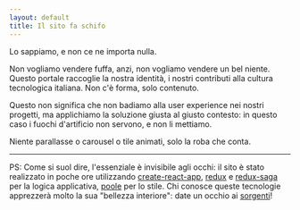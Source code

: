 ```yaml
---
layout: default
title: Il sito fa schifo
---
```

Lo sappiamo, e non ce ne importa nulla.

Non vogliamo vendere fuffa, anzi, non vogliamo vendere un bel niente. Questo portale raccoglie la nostra identità, i nostri contributi alla cultura tecnologica italiana. Non c'è forma, solo contenuto.

Questo non significa che non badiamo alla user experience nei nostri progetti, ma applichiamo la soluzione giusta al giusto contesto: in questo caso i fuochi d'artificio non servono, e non li mettiamo.

Niente parallasse o carousel o tile animati, solo la roba che conta.
___
PS: Come si suol dire, l'essenziale è invisibile agli occhi: il sito è stato realizzato in poche ore utilizzando [create-react-app](https://github.com/facebookincubator/create-react-app), [redux](http://redux.js.org/) e [redux-saga](http://yelouafi.github.io/redux-saga/) per la logica applicativa, [poole](http://getpoole.com/) per lo stile. Chi conosce queste tecnologie apprezzerà molto la sua "bellezza interiore": date un occhio ai [sorgenti](https://github.com/IngloriousCoderz/ingloriouscoderz.github.io)!
